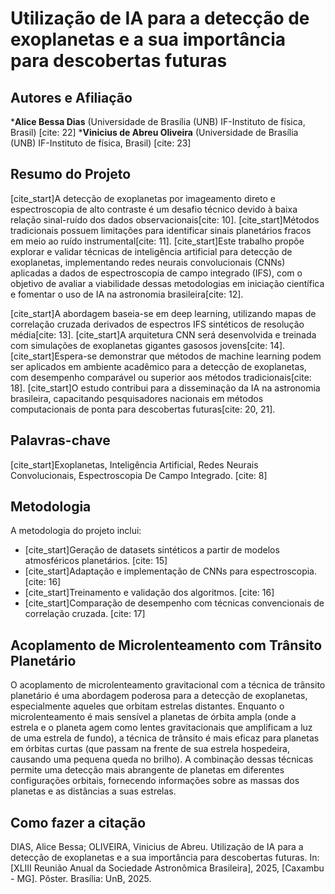 # Utilização de IA para a detecção de exoplanetas e a sua importância para descobertas futuras

## Autores e Afiliação
***Alice Bessa Dias** (Universidade de Brasília (UNB) IF-Instituto de física, Brasil) [cite: 22]
***Vinicius de Abreu Oliveira** (Universidade de Brasília (UNB) IF-Instituto de física, Brasil) [cite: 23]

## Resumo do Projeto
[cite_start]A detecção de exoplanetas por imageamento direto e espectroscopia de alto contraste é um desafio técnico devido à baixa relação sinal-ruído dos dados observacionais[cite: 10]. [cite_start]Métodos tradicionais possuem limitações para identificar sinais planetários fracos em meio ao ruído instrumental[cite: 11]. [cite_start]Este trabalho propõe explorar e validar técnicas de inteligência artificial para detecção de exoplanetas, implementando redes neurais convolucionais (CNNs) aplicadas a dados de espectroscopia de campo integrado (IFS), com o objetivo de avaliar a viabilidade dessas metodologias em iniciação científica e fomentar o uso de IA na astronomia brasileira[cite: 12].

[cite_start]A abordagem baseia-se em deep learning, utilizando mapas de correlação cruzada derivados de espectros IFS sintéticos de resolução média[cite: 13]. [cite_start]A arquitetura CNN será desenvolvida e treinada com simulações de exoplanetas gigantes gasosos jovens[cite: 14]. [cite_start]Espera-se demonstrar que métodos de machine learning podem ser aplicados em ambiente acadêmico para a detecção de exoplanetas, com desempenho comparável ou superior aos métodos tradicionais[cite: 18]. [cite_start]O estudo contribui para a disseminação da IA na astronomia brasileira, capacitando pesquisadores nacionais em métodos computacionais de ponta para descobertas futuras[cite: 20, 21].

## Palavras-chave
[cite_start]Exoplanetas, Inteligência Artificial, Redes Neurais Convolucionais, Espectroscopia De Campo Integrado. [cite: 8]

## Metodologia
A metodologia do projeto inclui:
* [cite_start]Geração de datasets sintéticos a partir de modelos atmosféricos planetários. [cite: 15]
* [cite_start]Adaptação e implementação de CNNs para espectroscopia. [cite: 16]
* [cite_start]Treinamento e validação dos algoritmos. [cite: 16]
* [cite_start]Comparação de desempenho com técnicas convencionais de correlação cruzada. [cite: 17]

## Acoplamento de Microlenteamento com Trânsito Planetário
O acoplamento de microlenteamento gravitacional com a técnica de trânsito planetário é uma abordagem poderosa para a detecção de exoplanetas, especialmente aqueles que orbitam estrelas distantes. Enquanto o microlenteamento é mais sensível a planetas de órbita ampla (onde a estrela e o planeta agem como lentes gravitacionais que amplificam a luz de uma estrela de fundo), a técnica de trânsito é mais eficaz para planetas em órbitas curtas (que passam na frente de sua estrela hospedeira, causando uma pequena queda no brilho). A combinação dessas técnicas permite uma detecção mais abrangente de planetas em diferentes configurações orbitais, fornecendo informações sobre as massas dos planetas e as distâncias a suas estrelas.

## Como fazer a citação

DIAS, Alice Bessa; OLIVEIRA, Vinicius de Abreu. Utilização de IA para a detecção de exoplanetas e a sua importância para descobertas futuras. In: [XLIII Reunião Anual da Sociedade Astronômica Brasileira], 2025, [Caxambu - MG]. Pôster. Brasília: UnB, 2025.

